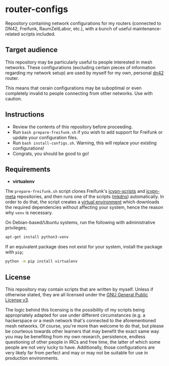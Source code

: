 # router-configs

Repository containing network configurations for my routers (connected to DN42, Freifunk, RaumZeitLabor, etc.), with a bunch of useful maintenance-related scripts included.

## Target audience

This repository may be particularly useful to people interested in mesh networks. These configurations (excluding certain pieces of information regarding my network setup) are used by myself for my own, personal [dn42](https://dn42.dev) router.

This means that cerain configurations may be suboptimal or even completely invalid to people connecting from other networks. Use with caution.

## Instructions

* Review the contents of this repository before proceeding.
* Run `bash prepare-freifunk.sh` if you wish to add support for Freifunk or update your configuration files.
* Run `bash install-configs.sh`. Warning, this will replace your existing configurations!
* Congrats, you should be good to go!

## Requirements

* **virtualenv**

The `prepare-freifunk.sh` script clones Freifunk's [icvpn-scripts](https://github.com/freifunk/icvpn-scripts) and [icvpn-meta](https://github.com/freifunk/icvpn-meta) repositories, and then runs one of the scripts ([mkdns](https://github.com/freifunk/icvpn-scripts/blob/master/mkdns)) automatically. In order to do that, the script creates a [virtual environment](https://docs.python.org/3/library/venv.html) which downloads the required dependencies without affecting your system, hence the reason why `venv` is necessary.

On Debian-based/Ubuntu systems, run the following with administrative privileges;

```sh
apt-get install python3-venv
```

If an equivalent package does not exist for your system, install the package with `pip`;

```sh
python -m pip install virtualenv
```

## License

This repository may contain scripts that are written by myself. Unless if otherwise stated, they are all licensed under the [GNU General Public License v3](LICENSE).

The logic behind this licensing is the possibility of my scripts being appropriately adapted for use under different circumstances (e.g. a hackerspace or a mesh network that's connected to the aforementioned mesh networks. Of course, you're more than welcome to do that, but please be courteous towards other learners that may benefit the exact same way you may be benefiting from my own research, persistence, endless questioning of other people in IRCs and free time, the latter of which some people are not very lucky to have. Additionally, those configurations are very likely far from perfect and may or may not be suitable for use in production environments.
